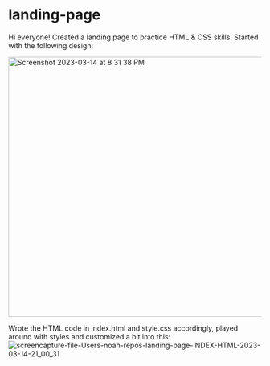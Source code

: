 # landing-page

Hi everyone! Created a landing page to practice HTML & CSS skills. Started with the following design:

<img width="517" alt="Screenshot 2023-03-14 at 8 31 38 PM" src="https://user-images.githubusercontent.com/54460153/225172763-5a042391-5bdc-421e-a90a-44f1776186a1.png">

Wrote the HTML code in index.html and style.css accordingly, played around with styles and customized a bit into this:
![screencapture-file-Users-noah-repos-landing-page-INDEX-HTML-2023-03-14-21_00_31](https://user-images.githubusercontent.com/54460153/225176620-4cde2b85-14b9-44ab-b40d-399d21e3cc5e.png)
